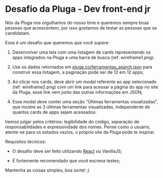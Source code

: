 # Desafio da Pluga - Dev front-end jr

Nós da Pluga nos orgulhamos do nosso time e queremos sempre boas pessoas que acrescentem, por isso gostamos de testar as pessoas que se candidatam.

Esse é um desafio que queremos que você supere:

1. Desenvolver uma tela com uma listagem de cards representando os apps integrados na Pluga e uma barra de busca (ref: wireframe1.png).

2. Use os dados retornados em [pluga.co/ferramentas_search.json](https://pluga.co/ferramentas_search.json) para construir essa listagem, a paginação pode ser de 12 em 12 apps;

3. Ao clicar nos cards, deve abrir um modal referente ao app selecionado (ref: wireframe2.png) com um link para acessar a página do app no site da Pluga, esse link vem junto das outras informações em JSON;

4. Esse modal deve conter uma seção "Últimas ferramentas visualizadas", que mostre as 3 últimas ferramentas visualizadas, independente de quantos cards de apps sejam acessados.

Iremos julgar pelos critérios: legibilidade do código, separação de responsabilidades e expressividade dos nomes. Pense como o usuário, atente-se para os estados vazios, o próprio site da Pluga pode te inspirar.

Requisitos técnicos:

- O desafio deve ser feito utilizando [React](https://reactjs.org) ou VanillaJS;

- É fortemente recomendado que você escreva testes;

Mantenha as coisas simples, boa sorte! ;)
